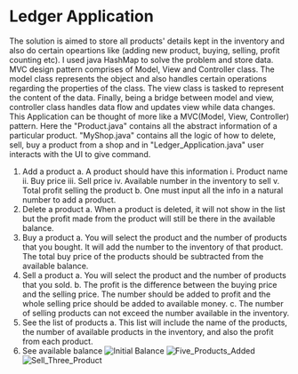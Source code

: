 # Ledger Application
The solution is aimed to store all products' details kept in the inventory and also do certain opeartions like (adding new product, buying, selling, profit counting etc). I used java HashMap to solve the problem and store data. MVC design pattern comprises of Model, View and Controller class. The model class represents the object and also handles certain operations regarding the properties of the class. The view class is tasked to represent the content of the data. Finally, being a bridge between model and view, controller class handles data flow and updates view while data changes.
This Application can be thought of more like a MVC(Model, View, Controller) pattern. Here the "Product.java" contains all the abstract information of a particular product. "MyShop.java" contains all the logic of how to delete, sell, buy a product from a shop and in "Ledger_Application.java" user interacts with the UI to give command.


1. Add a product
  a. A product should have this information
    i. Product name
    ii. Buy price
    iii. Sell price
    iv. Available number in the inventory to sell
    v. Total profit selling the product
  b. One must input all the info in a natural number to add a
  product.
2. Delete a product
  a. When a product is deleted, it will not show in the list but
  the profit made from the product will still be there in the
  available balance.
3. Buy a product
  a. You will select the product and the number of products that
  you bought. It will add the number to the inventory of that
  product. The total buy price of the products should be
  subtracted from the available balance.
4. Sell a product
  a. You will select the product and the number of products that
  you sold.
  b. The profit is the difference between the buying price and
  the selling price. The number should be added to profit and
  the whole selling price should be added to available money.
  c. The number of selling products can not exceed the number
  available in the inventory.
5. See the list of products
  a. This list will include the name of the products, the number
  of available products in the inventory, and also the profit
  from each product. 
6. See available balance
![Initial Balance](https://user-images.githubusercontent.com/49761339/112669110-82241a80-8e89-11eb-916f-d7ac561a1f24.PNG)
![Five_Products_Added](https://user-images.githubusercontent.com/49761339/112669105-805a5700-8e89-11eb-89f5-80f6584b7a42.PNG)
![Sell_Three_Product](https://user-images.githubusercontent.com/49761339/112669112-82bcb100-8e89-11eb-8a03-6013fe2a86a5.PNG)
